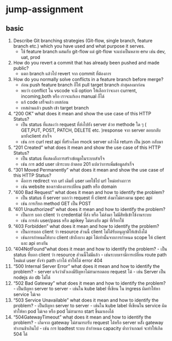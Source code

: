 # jump-assignment
## basic
 1. Describe Git branching strategies (Git-flow, single branch, feature branch etc.) which you have used and what purpose it serves.
    - ใช้ feature branch ผสมกับ git-flow  แต่ git-flow จะแบ่งเป็นหลาย env
     เช่น dev, uat, prod
 2. How do you revert a commit that has already been pushed and made public?
    - แตก branch แล้วไป revert จาก commit ที่ต้องการ
 3. How do you normally solve conflicts in a feature branch before merge?
    - ก่อน push feature branch ก็ให้ pull target branch ล่าสุดลงมาก่อน
    - พบว่า conflict ใน vscode จะมี option ให้เลือกว่าจะเอา current, incoming,both หรือ เราจะแก้เอง manual ก็ได้
    - แก้ code เสร็จแล้ว เทสก่อน
    - เทสผ่านแล้ว push เข้า target branch
 4. “200 OK” what does it mean and show the use case of this HTTP Status?
    - เป็น status ที่แสดงว่า request ที่ส่งไปยัง server ด้วย methode ใด ๆ ( GET,PUT, POST, PATCH, DELETE etc. )response จาก server ตอบกลับมายังclient สำเร็จ
    - เช่น การ curl rest api ที่สร้างโดย mock server แล้วได้ return เป็น  json กลับมา
 5. “201 Created” what does it mean and show the use case of this HTTP Status?
    - เป็น status ที่แสดงถึงการสร้างข้อมูลในระบบสำเร็จ
    - เช่น การ add user เช้าระบบ ถ้าตอบ 201 แปลว่าการเพิ่มข้อมูลสำเร็จ
 6. “301 Moved Permanently” what does it mean and show the use case of this HTTP
Status?
    - คือการ redirect จาก url เดิมที่ user เคยใช้ไป url ใหม่อย่างถาวร
    - เช่น website ของเราต้องการเปลี่ยน path หรือ domain
 7. “400 Bad Request” what does it mean and how to identify the problem?
    - เป็น status ที่ server บอกว่า request ที่ client ส่งมาไม่ตรงตาม spec api
    - เช่น การเรียก method GET เป็น POST
 8. “401 Unauthorized” what does it mean and how to identify the problem?
    - เป็นการ บอก client ว่า credential ที่ส่ง หรือ ไม่ส่งมา ไม่มีสิทธิเข้าใช้งานระบบ
    - เช่น การส่ง user/pass หรือ apikey  ไม่ตรงกับ api ที่เรียกใช้
 9. “403 Forbidden” what does it mean and how to identify the problem?
    - เป็นการบอก client ว่า resource ส่วนนี้ client ไม่ได้รับอนุญาติให้เข้าถึงได้
    - เช่นการกำหนดให้บาง client เข้าถึงบาง api ได้เท่านั้นจากการกำหนด scope ให้ client และ api ตรงกัน
 10. “404NotFound”what does it mean and how to identify the problem?
    - เป็น status ที่บอก client ว่า resource ส่วนนี้ไม่มีแล้ว
    - เช่นระบบเรามีการเปลี่ยน route path ใหม่แต่ user ยังจำ path เก่าได้ ทำให้​ได้ error 404
 11. “500 Internal Server Error” what does it mean and how to identify the problem?
    - server แจ้งว่าตัวเองมีปัญหาไม่สามารถตอบ request ได้
    - เช่น Server เป็น nodejs ต่อ db ไม่ได้
 12. “502 Bad Gateway” what does it mean and how to identify the problem?
    - เป็นปํญหา server to server
    - เช่นใน kube  label ที่เขียน ใน ingress ผิดทำให้หา service ไม่เจอ
 13. “503 Service Unavailable” what does it mean and how to identify the problem?
    - เป็นปํญหา server to server
    - เช่นใน kube label ที่เขียนใน service ผิดทำให้หา pod ไม่เจอ หรือ pod ไม่สามารถ start ขึ้นมาเองได้
 14. “504GatewayTimeout” what does it mean and how to identify the problem?
    - เกิดจาก gateway ไม่สามารถรับ request ได้หรือ server  หลััง gateway ทำงานช้าเกินไป
    - เช่น การ loadtest ระบบ ถ้ากำหนด capacity ต่ำกว่าเกณท์ จะทำให้เกิด 504 ได้
